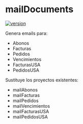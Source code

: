 # mailDocuments

[![version](https://img.shields.io/badge/version-mailDocuments--1.3.0-<COLOR>.svg)](https://shields.io/)

Genera emails para:
- Abonos
- Facturas
- Pedidos
- Vencimientos
- FacturasUSA
- PedidosUSA

Sustituye los proyectos existentes:
- mailAbonos
- mailFacturas
- mailPedidos
- mailVencimientos
- mailFacturasUSA
- mailPedidosUSA
